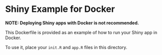 # Shiny Example for Docker

**NOTE: Deploying Shiny apps with Docker is not recommended.**

This Dockerfile is provided as an example of how to run your Shiny app in Docker.

To use it, place your `init.R` and `app.R` files in this directory.
